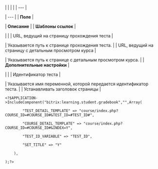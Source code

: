 |  |  |  |
| --- |

| --- |
| **Поле** |

| **Описание** |
| **Шаблоны ссылок** |

| |
| URL, ведущий на страницу прохождения теста |

| Указывается путь к странице прохождения теста. |
| URL, ведущий на страницу с детальным просмотром курса |

| Указывается путь к странице с детальным просмотром курса. |
| **Дополнительные настройки** |

| |
| Идентификатор теста |

| Указывается имя переменной, которой передается идентификатор теста. |
| Устанавливать заголовок страницы |

```
<?$APPLICATION->IncludeComponent("bitrix:learning.student.gradebook","",Array(

		"TEST_DETAIL_TEMPLATE" => "course/index.php?COURSE_ID=#COURSE_ID#&TEST_ID=#TEST_ID#", 

		"COURSE_DETAIL_TEMPLATE" => "course/index.php?COURSE_ID=#COURSE_ID#&INDEX=Y", 

		"TEST_ID_VARIABLE" => "TEST_ID", 

		"SET_TITLE" => "Y" 

	),

);?>


```